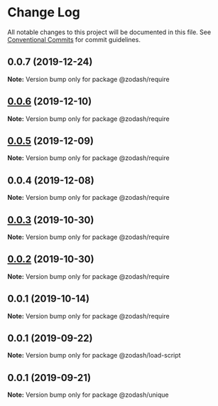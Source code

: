 # Change Log

All notable changes to this project will be documented in this file.
See [Conventional Commits](https://conventionalcommits.org) for commit guidelines.

## 0.0.7 (2019-12-24)

**Note:** Version bump only for package @zodash/require





## [0.0.6](https://github.com/zcorky/zodash/compare/@zodash/require@0.0.5...@zodash/require@0.0.6) (2019-12-10)

**Note:** Version bump only for package @zodash/require





## [0.0.5](https://github.com/zcorky/zodash/compare/@zodash/require@0.0.4...@zodash/require@0.0.5) (2019-12-09)

**Note:** Version bump only for package @zodash/require





## 0.0.4 (2019-12-08)

**Note:** Version bump only for package @zodash/require





## [0.0.3](https://github.com/zcorky/zodash/compare/@zodash/require@0.0.2...@zodash/require@0.0.3) (2019-10-30)

**Note:** Version bump only for package @zodash/require





## [0.0.2](https://github.com/zcorky/zodash/compare/@zodash/require@0.0.1...@zodash/require@0.0.2) (2019-10-30)

**Note:** Version bump only for package @zodash/require





## 0.0.1 (2019-10-14)

**Note:** Version bump only for package @zodash/require





## 0.0.1 (2019-09-22)

**Note:** Version bump only for package @zodash/load-script





## 0.0.1 (2019-09-21)

**Note:** Version bump only for package @zodash/unique
